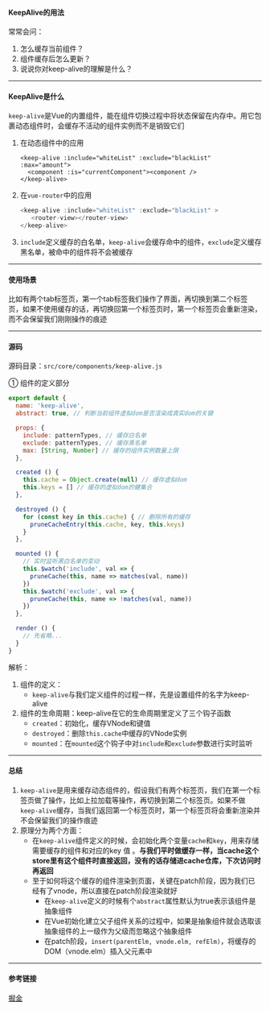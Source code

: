#### KeepAlive的用法

常常会问：

1. 怎么缓存当前组件？
2. 组件缓存后怎么更新？
3. 说说你对keep-alive的理解是什么？

---

#### KeepAlive是什么

`keep-alive`是Vue的内置组件，能在组件切换过程中将状态保留在内存中。用它包裹动态组件时，会缓存不活动的组件实例而不是销毁它们

1. 在动态组件中的应用

   ```vue
   <keep-alive :include="whiteList" :exclude="blackList" :max="amount">
     <component :is="currentComponent"><component />  
   </keep-alive>
   ```

2. 在`vue-router`中的应用

   ```javascript
   <keep-alive :include="whiteList" :exclude="blackList" >
      <router-view></router-view>
   </keep-alive>
   ```

3. `include`定义缓存的白名单，`keep-alive`会缓存命中的组件，`exclude`定义缓存黑名单，被命中的组件将不会被缓存

---

#### 使用场景

比如有两个tab标签页，第一个tab标签我们操作了界面，再切换到第二个标签页，如果不使用<keep-alive>缓存的话，再切换回第一个标签页时，第一个标签页会重新渲染，而不会保留我们刚刚操作的痕迹

---

#### 源码

源码目录：`src/core/components/keep-alive.js`

① 组件的定义部分

```javascript
export default {
  name: 'keep-alive',
  abstract: true, // 判断当前组件虚拟dom是否渲染成真实dom的关键

  props: {
    include: patternTypes, // 缓存白名单
    exclude: patternTypes, // 缓存黑名单
    max: [String, Number] // 缓存的组件实例数量上限
  },

  created () {
    this.cache = Object.create(null) // 缓存虚拟dom
    this.keys = [] // 缓存的虚拟dom的健集合
  },

  destroyed () {
    for (const key in this.cache) { // 删除所有的缓存
      pruneCacheEntry(this.cache, key, this.keys)
    }
  },

  mounted () {
    // 实时监听黑白名单的变动
    this.$watch('include', val => {
      pruneCache(this, name => matches(val, name))
    })
    this.$watch('exclude', val => {
      pruneCache(this, name => !matches(val, name))
    })
  },

  render () {
    // 先省略...
  }
}
```

解析：

1. 组件的定义：
   + `keep-alive`与我们定义组件的过程一样，先是设置组件的名字为keep-alive
2. 组件的生命周期：keep-alive在它的生命周期里定义了三个钩子函数
   + `created`：初始化，缓存VNode和键值
   + `destroyed`：删除`this.cache`中缓存的VNode实例
   + `mounted`：在`mounted`这个钩子中对`include`和`exclude`参数进行实时监听

---

#### 总结

1. `keep-alive`是用来缓存动态组件的，假设我们有两个标签页，我们在第一个标签页做了操作，比如上拉加载等操作，再切换到第二个标签页。如果不做`keep-alive`缓存，当我们返回第一个标签页时，第一个标签页将会重新渲染并不会保留我们的操作痕迹
2. 原理分为两个方面：
   + 在`keep-alive`组件定义的时候，会初始化两个变量`cache`和`key`，用来存储需要缓存的组件和对应的key 值  。**与我们平时做缓存一样，当cache这个store里有这个组件时直接返回，没有的话存储进cache仓库，下次访问时再返回**
   + 至于如何将这个缓存的组件渲染到页面，关键在patch阶段，因为我们已经有了vnode，所以直接在patch阶段渲染就好
     + 在`keep-alive`定义的时候有个`abstract`属性默认为true表示该组件是抽象组件
     + 在Vue初始化建立父子组件关系的过程中，如果是抽象组件就会选取该抽象组件的上一级作为父级而忽略这个抽象组件
     + 在patch阶段，`insert(parentElm, vnode.elm, refElm)`，将缓存的DOM（vnode.elm）插入父元素中

---

#### 参考链接

[掘金](https://juejin.cn/post/6844903837770203144)



































